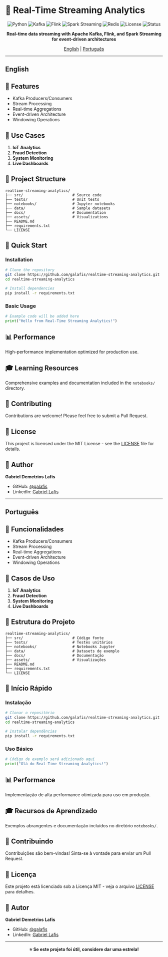 # 🔄 Real-Time Streaming Analytics

<div align="center">

![Python](https://img.shields.io/badge/Python-blue)
![Kafka](https://img.shields.io/badge/Kafka-blue)
![Flink](https://img.shields.io/badge/Flink-blue)
![Spark Streaming](https://img.shields.io/badge/Spark%20Streaming-blue)
![Redis](https://img.shields.io/badge/Redis-blue)
![License](https://img.shields.io/badge/license-MIT-green.svg)
![Status](https://img.shields.io/badge/status-active-success.svg)

**Real-time data streaming with Apache Kafka, Flink, and Spark Streaming for event-driven architectures**

[English](#english) | [Português](#português)

</div>

---

## English

## 🎯 Features

- Kafka Producers/Consumers
- Stream Processing
- Real-time Aggregations
- Event-driven Architecture
- Windowing Operations

## 🚀 Use Cases

1. **IoT Analytics**
2. **Fraud Detection**
3. **System Monitoring**
4. **Live Dashboards**

## 📁 Project Structure

```
realtime-streaming-analytics/
├── src/                      # Source code
├── tests/                    # Unit tests
├── notebooks/                # Jupyter notebooks
├── data/                     # Sample datasets
├── docs/                     # Documentation
├── assets/                   # Visualizations
├── README.md
├── requirements.txt
└── LICENSE
```

## 🚀 Quick Start

### Installation

```bash
# Clone the repository
git clone https://github.com/galafis/realtime-streaming-analytics.git
cd realtime-streaming-analytics

# Install dependencies
pip install -r requirements.txt
```

### Basic Usage

```python
# Example code will be added here
print("Hello from Real-Time Streaming Analytics!")
```

## 📊 Performance

High-performance implementation optimized for production use.

## 🎓 Learning Resources

Comprehensive examples and documentation included in the `notebooks/` directory.

## 🤝 Contributing

Contributions are welcome! Please feel free to submit a Pull Request.

## 📄 License

This project is licensed under the MIT License - see the [LICENSE](LICENSE) file for details.

## 👤 Author

**Gabriel Demetrios Lafis**

- GitHub: [@galafis](https://github.com/galafis)
- LinkedIn: [Gabriel Lafis](https://linkedin.com/in/gabriellafis)

---

## Português

## 🎯 Funcionalidades

- Kafka Producers/Consumers
- Stream Processing
- Real-time Aggregations
- Event-driven Architecture
- Windowing Operations

## 🚀 Casos de Uso

1. **IoT Analytics**
2. **Fraud Detection**
3. **System Monitoring**
4. **Live Dashboards**

## 📁 Estrutura do Projeto

```
realtime-streaming-analytics/
├── src/                      # Código fonte
├── tests/                    # Testes unitários
├── notebooks/                # Notebooks Jupyter
├── data/                     # Datasets de exemplo
├── docs/                     # Documentação
├── assets/                   # Visualizações
├── README.md
├── requirements.txt
└── LICENSE
```

## 🚀 Início Rápido

### Instalação

```bash
# Clonar o repositório
git clone https://github.com/galafis/realtime-streaming-analytics.git
cd realtime-streaming-analytics

# Instalar dependências
pip install -r requirements.txt
```

### Uso Básico

```python
# Código de exemplo será adicionado aqui
print("Olá do Real-Time Streaming Analytics!")
```

## 📊 Performance

Implementação de alta performance otimizada para uso em produção.

## 🎓 Recursos de Aprendizado

Exemplos abrangentes e documentação incluídos no diretório `notebooks/`.

## 🤝 Contribuindo

Contribuições são bem-vindas! Sinta-se à vontade para enviar um Pull Request.

## 📄 Licença

Este projeto está licenciado sob a Licença MIT - veja o arquivo [LICENSE](LICENSE) para detalhes.

## 👤 Autor

**Gabriel Demetrios Lafis**

- GitHub: [@galafis](https://github.com/galafis)
- LinkedIn: [Gabriel Lafis](https://linkedin.com/in/gabriellafis)

---

<div align="center">

**⭐ Se este projeto foi útil, considere dar uma estrela!**

</div>